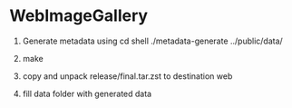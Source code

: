 # WebImageGallery

1. Generate metadata using
   cd shell
   ./metadata-generate ../public/data/

2. make
3. copy and unpack release/final.tar.zst to destination web
4. fill data folder with generated data

